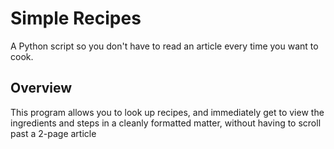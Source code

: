 # Simple Recipes
A Python script so you don't have to read an article every time you want to cook.

## Overview
This program allows you to look up recipes, and immediately get to view the ingredients and steps in a cleanly formatted matter, without having to scroll past a 2-page article


